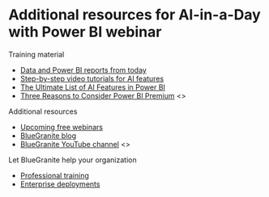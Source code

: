 # Additional resources for AI-in-a-Day with Power BI webinar

Training material
 - [Data and Power BI reports from today](https://github.com/BlueGranite/AI-in-a-Day)
 - [Step-by-step video tutorials for AI features](https://www.youtube.com/playlist?list=PLyWe5-Lx84g2TO3XWlu1TeAVoATmk4AZR)
 - [The Ultimate List of AI Features in Power BI](bluegranite.com/blog/the-ultimate-list-of-ai-features-in-power-bi)
 - [Three Reasons to Consider Power BI Premium](https://www.bluegranite.com/blog/3-reasons-to-consider-power-bi-premium)
<>

Additional resources
 - [Upcoming free webinars](https://www.bluegranite.com/events)
 - [BlueGranite blog](https://www.bluegranite.com/blog)
 - [BlueGranite YouTube channel](https://youtube.com/c/BlueGraniteInc)
<>

Let BlueGranite help your organization
 - [Professional training](https://www.bluegranite.com/power-bi-training)
 - [Enterprise deployments](https://www.bluegranite.com/power-bi-deployme)
